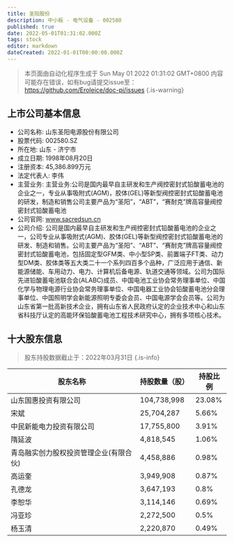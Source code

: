 ```yaml
---
title: 圣阳股份
description: 中小板 - 电气设备 - 002580
published: true
date: 2022-05-01T01:31:02.000Z
tags: stock
editor: markdown
dateCreated: 2022-01-01T00:00:00.000Z
---
```


> 本页面由自动化程序生成于 Sun May 01 2022 01:31:02 GMT+0800
> 内容可能存在错误，如有bug请提交issue至：https://github.com/Eroleice/doc-pi/issues
{.is-warning}

## 上市公司基本信息
- 公司名称: 山东圣阳电源股份有限公司
- 股票代码: 002580.SZ
- 所在地: 山东 - 济宁市
- 成立日期: 1998年08月20日
- 注册资本: 45,386.899万元
- 法定代表人: 李伟
- 主营业务: 主营业务:公司是国内最早自主研发和生产阀控密封式铅酸蓄电池的企业之一，专业从事吸附式(AGM)，胶体(GEL)等新型阀控密封式铅酸蓄电池的研发，制造和销售公司主要产品为“圣阳”，“ABT”，“赛耐克”牌高容量阀控密封式铅酸蓄电池
- 公司官网: www.sacredsun.cn
- 公司介绍: 公司是国内最早自主研发和生产阀控密封式铅酸蓄电池的企业之一，公司专业从事吸附式(AGM)、胶体(GEL)等新型阀控密封式铅酸蓄电池的研发、制造和销售。公司主要产品为“圣阳”、“ABT”、“赛耐克”牌高容量阀控密封式铅酸蓄电池，包括固定型GFM类、中小型SP类、前置端子FT类、动力型DM类、胶体类等五大类二十一个系列四百多个品种，广泛应用于通信、新能源储能、车用动力、电力、计算机后备电源、轨道交通等领域。公司为国际先进铅酸蓄电池联合会(ALABC)成员、中国电池工业协会常务理事单位、中国化学与物理电源行业协会常务理事单位、中国电器工业协会铅酸蓄电池分会理事单位、中国照明学会新能源照明专委会会员、中国电源学会会员等。公司为山东省第一批高新技术企业，拥有山东省人民政府认定的企业技术中心和山东省科技厅认定的高能环保铅酸蓄电池工程技术研究中心，拥有多项核心技术。


## 十大股东信息
> 股东持股数据截止于：2022年03月31日
{.is-info}

| 股东名称 | 持股数量（股） | 持股比例 |
| --- | --- | --- |
| 山东国惠投资有限公司 | 104,738,998 | 23.08% |
| 宋斌 | 25,704,287 | 5.66% |
| 中民新能电力投资有限公司 | 17,755,800 | 3.91% |
| 隋延波 | 4,818,545 | 1.06% |
| 青岛融实创力股权投资管理企业(有限合伙) | 4,458,886 | 0.98% |
| 高运奎 | 3,949,908 | 0.87% |
| 孔德龙 | 3,647,193 | 0.8% |
| 李恕华 | 3,114,146 | 0.69% |
| 冯亚珍 | 2,272,500 | 0.5% |
| 杨玉清 | 2,220,870 | 0.49% |




